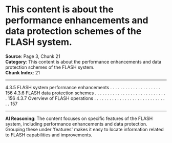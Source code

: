 # This content is about the performance enhancements and data protection schemes of the FLASH system.

**Source**: Page 3, Chunk 21  
**Category**: This content is about the performance enhancements and data protection schemes of the FLASH system.  
**Chunk Index**: 21

---

4.3.5 FLASH system performance enhancements . . . . . . . . . . . . . . . . . . . . 156
4.3.6 FLASH data protection schemes . . . . . . . . . . . . . . . . . . . . . . . . . . . . . 156
4.3.7 Overview of FLASH operations . . . . . . . . . . . . . . . . . . . . . . . . . . . . . . 157

---

**AI Reasoning**: The content focuses on specific features of the FLASH system, including performance enhancements and data protection. Grouping these under 'features' makes it easy to locate information related to FLASH capabilities and improvements.
